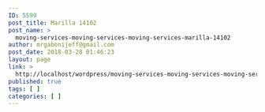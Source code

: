 ```yaml
---
ID: 5599
post_title: Marilla 14102
post_name: >
  moving-services-moving-services-moving-services-marilla-14102
author: mrgabonijeff@gmail.com
post_date: 2018-03-28 01:46:23
layout: page
link: >
  http://localhost/wordpress/moving-services-moving-services-moving-services-marilla-14102/
published: true
tags: [ ]
categories: [ ]
---
```

